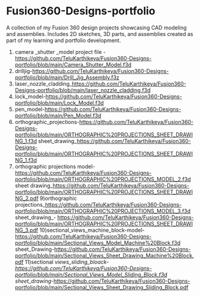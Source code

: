 # Fusion360-Designs-portfolio
A collection of my Fusion 360 design projects showcasing CAD modeling and  assemblies. Includes 2D sketches, 3D parts, and assemblies created as part of my learning and portfolio development.

1) camera _shutter _model project file -https://github.com/TeluKarthikeya/Fusion360-Designs-portfolio/blob/main/Camera_Shutter_Model.f3d
2) drilljig-https://github.com/TeluKarthikeya/Fusion360-Designs-portfolio/blob/main/Drill_Jig_Assembly.f3z
3) laser_nozzle_cladding_https://github.com/TeluKarthikeya/Fusion360-Designs-portfolio/blob/main/laser_nozzle_cladding.f3d
4) lock_model-https://github.com/TeluKarthikeya/Fusion360-Designs-portfolio/blob/main/Lock_Model.f3d
5) pen_model-https://github.com/TeluKarthikeya/Fusion360-Designs-portfolio/blob/main/Pen_Model.f3d
6) orthographic_projections-https://github.com/TeluKarthikeya/Fusion360-Designs-portfolio/blob/main/ORTHOGRAPHIC%20PROJECTIONS_SHEET_DRAWING_1.f3d
   sheet_drawing_https://github.com/TeluKarthikeya/Fusion360-Designs-portfolio/blob/main/ORTHOGRAPHIC%20PROJECTIONS_SHEET_DRAWING_1.f3d
8) orthographic projections model-https://github.com/TeluKarthikeya/Fusion360-Designs-portfolio/blob/main/ORTHOGRAPHIC%20PROJECTIONS_MODEL_2.f3d
   sheet drawing_https://github.com/TeluKarthikeya/Fusion360-Designs-portfolio/blob/main/ORTHOGRAPHIC%20PROJECTIONS_SHEET_DRAWING_2.pdf
9)orthographic projections_https://github.com/TeluKarthikeya/Fusion360-Designs-portfolio/blob/main/ORTHOGRAPHIC%20PROJECTIONS_MODEL_3.f3d
sheet_drawing_-  https://github.com/TeluKarthikeya/Fusion360-Designs-portfolio/blob/main/ORTHOGRAPHIC%20PROJECTIONS_SHEET_DRAWING_3.pdf
10)sectional_views_machine_block-model-https://github.com/TeluKarthikeya/Fusion360-Designs-portfolio/blob/main/Sectional_Views_Model_Machine%20Block.f3d
   sheet_Drawing-https://github.com/TeluKarthikeya/Fusion360-Designs-portfolio/blob/main/Sectional_Views_Sheet_Drawing_Machine%20Block.pdf
11)sectional _views_sliding_bloack-https://github.com/TeluKarthikeya/Fusion360-Designs-portfolio/blob/main/Sectional_Views_Model_Sliding_Block.f3d
   sheet_drawing_-https://github.com/TeluKarthikeya/Fusion360-Designs-portfolio/blob/main/Sectional_Views_Sheet_Drawing_Sliding_Block.pdf
